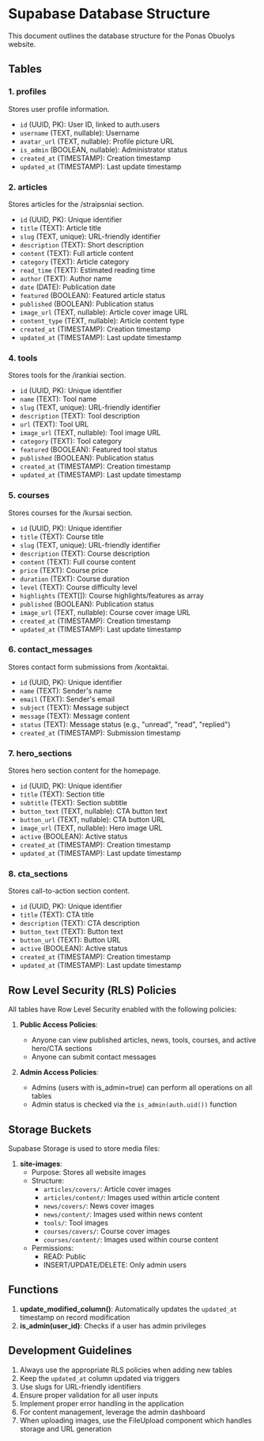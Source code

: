 # Supabase Database Structure

This document outlines the database structure for the Ponas Obuolys website.

## Tables

### 1. profiles
Stores user profile information.
- `id` (UUID, PK): User ID, linked to auth.users
- `username` (TEXT, nullable): Username
- `avatar_url` (TEXT, nullable): Profile picture URL
- `is_admin` (BOOLEAN, nullable): Administrator status
- `created_at` (TIMESTAMP): Creation timestamp
- `updated_at` (TIMESTAMP): Last update timestamp

### 2. articles 
Stores articles for the /straipsniai section.
- `id` (UUID, PK): Unique identifier
- `title` (TEXT): Article title
- `slug` (TEXT, unique): URL-friendly identifier
- `description` (TEXT): Short description
- `content` (TEXT): Full article content
- `category` (TEXT): Article category
- `read_time` (TEXT): Estimated reading time
- `author` (TEXT): Author name
- `date` (DATE): Publication date
- `featured` (BOOLEAN): Featured article status
- `published` (BOOLEAN): Publication status
- `image_url` (TEXT, nullable): Article cover image URL
- `content_type` (TEXT, nullable): Article content type
- `created_at` (TIMESTAMP): Creation timestamp
- `updated_at` (TIMESTAMP): Last update timestamp

### 4. tools
Stores tools for the /irankiai section.
- `id` (UUID, PK): Unique identifier
- `name` (TEXT): Tool name
- `slug` (TEXT, unique): URL-friendly identifier
- `description` (TEXT): Tool description
- `url` (TEXT): Tool URL
- `image_url` (TEXT, nullable): Tool image URL
- `category` (TEXT): Tool category
- `featured` (BOOLEAN): Featured tool status
- `published` (BOOLEAN): Publication status
- `created_at` (TIMESTAMP): Creation timestamp
- `updated_at` (TIMESTAMP): Last update timestamp

### 5. courses
Stores courses for the /kursai section.
- `id` (UUID, PK): Unique identifier
- `title` (TEXT): Course title
- `slug` (TEXT, unique): URL-friendly identifier
- `description` (TEXT): Course description
- `content` (TEXT): Full course content
- `price` (TEXT): Course price
- `duration` (TEXT): Course duration
- `level` (TEXT): Course difficulty level
- `highlights` (TEXT[]): Course highlights/features as array
- `published` (BOOLEAN): Publication status
- `image_url` (TEXT, nullable): Course cover image URL
- `created_at` (TIMESTAMP): Creation timestamp
- `updated_at` (TIMESTAMP): Last update timestamp

### 6. contact_messages
Stores contact form submissions from /kontaktai.
- `id` (UUID, PK): Unique identifier
- `name` (TEXT): Sender's name
- `email` (TEXT): Sender's email
- `subject` (TEXT): Message subject
- `message` (TEXT): Message content
- `status` (TEXT): Message status (e.g., "unread", "read", "replied")
- `created_at` (TIMESTAMP): Submission timestamp

### 7. hero_sections
Stores hero section content for the homepage.
- `id` (UUID, PK): Unique identifier
- `title` (TEXT): Section title
- `subtitle` (TEXT): Section subtitle
- `button_text` (TEXT, nullable): CTA button text
- `button_url` (TEXT, nullable): CTA button URL
- `image_url` (TEXT, nullable): Hero image URL
- `active` (BOOLEAN): Active status
- `created_at` (TIMESTAMP): Creation timestamp
- `updated_at` (TIMESTAMP): Last update timestamp

### 8. cta_sections
Stores call-to-action section content.
- `id` (UUID, PK): Unique identifier
- `title` (TEXT): CTA title
- `description` (TEXT): CTA description
- `button_text` (TEXT): Button text
- `button_url` (TEXT): Button URL
- `active` (BOOLEAN): Active status
- `created_at` (TIMESTAMP): Creation timestamp
- `updated_at` (TIMESTAMP): Last update timestamp

## Row Level Security (RLS) Policies

All tables have Row Level Security enabled with the following policies:

1. **Public Access Policies**:
   - Anyone can view published articles, news, tools, courses, and active hero/CTA sections
   - Anyone can submit contact messages

2. **Admin Access Policies**:
   - Admins (users with is_admin=true) can perform all operations on all tables
   - Admin status is checked via the `is_admin(auth.uid())` function

## Storage Buckets

Supabase Storage is used to store media files:

1. **site-images**:
   - Purpose: Stores all website images
   - Structure:
     - `articles/covers/`: Article cover images
     - `articles/content/`: Images used within article content
     - `news/covers/`: News cover images
     - `news/content/`: Images used within news content
     - `tools/`: Tool images
     - `courses/covers/`: Course cover images
     - `courses/content/`: Images used within course content
   - Permissions:
     - READ: Public
     - INSERT/UPDATE/DELETE: Only admin users

## Functions

1. **update_modified_column()**: Automatically updates the `updated_at` timestamp on record modification
2. **is_admin(user_id)**: Checks if a user has admin privileges

## Development Guidelines

1. Always use the appropriate RLS policies when adding new tables
2. Keep the `updated_at` column updated via triggers
3. Use slugs for URL-friendly identifiers
4. Ensure proper validation for all user inputs
5. Implement proper error handling in the application
6. For content management, leverage the admin dashboard
7. When uploading images, use the FileUpload component which handles storage and URL generation

